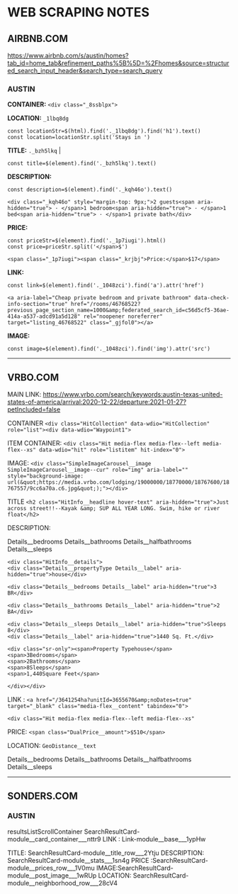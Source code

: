 
# WEB SCRAPING NOTES  

## AIRBNB.COM
 
 https://www.airbnb.com/s/austin/homes?tab_id=home_tab&refinement_paths%5B%5D=%2Fhomes&source=structured_search_input_header&search_type=search_query


### AUSTIN


**CONTAINER:**  `<div class="_8ssblpx">`

**LOCATION:** `_1lbq8dg` 
```
const locationStr=$(html).find('._1lbq8dg').find('h1').text()
const location=locationStr.split('Stays in ')
``` 


**TITLE:**  `._bzh5lkq`  |  
```
const title=$(element).find('._bzh5lkq').text()
```
**DESCRIPTION:** 
```
const description=$(element).find('._kqh46o').text()
```

`<div class="_kqh46o" style="margin-top: 9px;">2 guests<span aria-hidden="true"> · </span>1 bedroom<span aria-hidden="true"> · </span>1 bed<span aria-hidden="true"> · </span>1 private bath</div>`

**PRICE:**

```
const priceStr=$(element).find('._1p7iugi').html() 
const price=priceStr.split('</span>$')
```

`<span class="_1p7iugi"><span class="_krjbj">Price:</span>$17</span>`

**LINK:** 
```
const link=$(element).find('._1048zci').find('a').attr('href')
```

`<a aria-label="Cheap private bedroom and private bathroom" data-check-info-section="true" href="/rooms/46768522?previous_page_section_name=1000&amp;federated_search_id=c56d5cf5-36ae-414a-a537-adcd91a5d128" rel="noopener noreferrer" target="listing_46768522" class="_gjfol0"></a>`

**IMAGE:**
 ```
 const image=$(element).find('._1048zci').find('img').attr('src')
```

---
## VRBO.COM

MAIN LINK: https://www.vrbo.com/search/keywords:austin-texas-united-states-of-america/arrival:2020-12-22/departure:2021-01-27?petIncluded=false


CONTAINER
`<div class="HitCollection" data-wdio="HitCollection" role="list"><div data-wdio="Waypoint1">`

ITEM CONTAINER:
`<div class="Hit media-flex media-flex--left media-flex--xs" data-wdio="hit" role="listitem" hit-index="0">`

IMAGE:
`<div class="SimpleImageCarousel__image SimpleImageCarousel__image--cur" role="img" aria-label="" style="background-image: url(&quot;https://media.vrbo.com/lodging/19000000/18770000/18767600/18767557/9cc6a70a.c6.jpg&quot;);"></div>`

TITLE
`<h2 class="HitInfo__headline hover-text" aria-hidden="true">Just across street!!--Kayak &amp; SUP ALL YEAR LONG. Swim, hike or river float</h2>`

DESCRIPTION:

Details__bedrooms 
Details__bathrooms 
Details__halfbathrooms 
Details__sleeps 

```
<div class="HitInfo__details">
<div class="Details__propertyType Details__label" aria-hidden="true">house</div>

<div class="Details__bedrooms Details__label" aria-hidden="true">3 BR</div>

<div class="Details__bathrooms Details__label" aria-hidden="true">2 BA</div>

<div class="Details__sleeps Details__label" aria-hidden="true">Sleeps 8</div>
<div class="Details__label" aria-hidden="true">1440 Sq. Ft.</div>

<div class="sr-only"><span>Property Typehouse</span><span>3Bedrooms</span>
<span>2Bathrooms</span>
<span>8Sleeps</span>
<span>1,440Square Feet</span>

</div></div>
```

LINK : `<a href="/3641254ha?unitId=3655670&amp;noDates=true" target="_blank" class="media-flex__content" tabindex="0">`

`<div class="Hit media-flex media-flex--left media-flex--xs"`

PRICE: `<span class="DualPrice__amount">$510</span>`


LOCATION: `GeoDistance__text`



Details__bedrooms 
Details__bathrooms 
Details__halfbathrooms 
Details__sleeps 




---
## SONDERS.COM

### AUSTIN
resultsListScrollContainer
SearchResultCard-module__card_container___nttr9
LINK : Link-module__base___1ypHw

TITLE: SearchResultCard-module__title_row___2Ytju
DESCRIPTION: SearchResultCard-module__stats___1sn4g
PRICE :SearchResultCard-module__prices_row___1V0mu
IMAGE:SearchResultCard-module__post_image___1wRUp
LOCATION: SearchResultCard-module__neighborhood_row___28cV4







